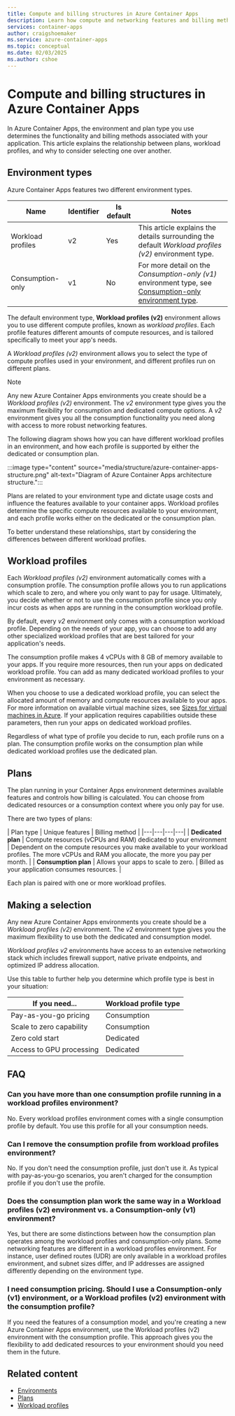 ```yaml
---
title: Compute and billing structures in Azure Container Apps
description: Learn how compute and networking features and billing methods are structured in Azure Container Apps 
services: container-apps
author: craigshoemaker
ms.service: azure-container-apps
ms.topic: conceptual
ms.date: 02/03/2025
ms.author: cshoe
---
```


# Compute and billing structures in Azure Container Apps

In Azure Container Apps, the environment and plan type you use determines the  functionality and billing methods associated with your application. This article explains the relationship between plans, workload profiles, and why to consider selecting one over another.

## Environment types

Azure Container Apps features two different environment types.

| Name | Identifier | Is default | Notes |
|---|---|---|---|
| Workload profiles | v2 | Yes | This article explains the details surrounding the default *Workload profiles (v2)* environment type. |
| Consumption-only | v1 | No | For more detail on the *Consumption-only (v1)* environment type, see [Consumption-only environment type](environment-type-consumption-only.md). |

The default environment type, **Workload profiles (v2)** environment allows you to use different compute profiles, known as *workload profiles*. Each profile features different amounts of compute resources, and is tailored specifically to meet your app's needs.

A *Workload profiles (v2)* environment allows you to select the type of compute profiles used in your environment, and different profiles run on different plans.

> [!NOTE]
> Any new Azure Container Apps environments you create should be a *Workload profiles (v2)* environment. The *v2* environment type gives you the maximum flexibility for consumption and dedicated compute options. A *v2* environment gives you all the consumption functionality you need along with access to more robust networking features. 

The following diagram shows how you can have different workload profiles in an environment, and how each profile is supported by either the dedicated or consumption plan.

:::image type="content" source="media/structure/azure-container-apps-structure.png" alt-text="Diagram of Azure Container Apps architecture structure.":::

Plans are related to your environment type and dictate usage costs and influence the features available to your container apps. Workload profiles determine the specific compute resources available to your environment, and each profile works either on the dedicated or the consumption plan.

To better understand these relationships, start by considering the differences between different workload profiles.

## Workload profiles

Each *Workload profiles (v2)* environment automatically comes with a consumption profile. The consumption profile allows you to run applications which scale to zero, and where you only want to pay for usage. Ultimately, you decide whether or not to use the consumption profile since you only incur costs as when apps are running in the consumption workload profile.

By default, every *v2* environment only comes with a consumption workload profile. Depending on the needs of your app, you can choose to add any other specialized workload profiles that are best tailored for your application's needs.

The consumption profile makes 4 vCPUs with 8 GB of memory available to your apps. If you require more resources, then run your apps on dedicated workload profile. You can add as many dedicated workload profiles to your environment as necessary.

When you choose to use a dedicated workload profile, you can select the allocated amount of memory and compute resources available to your apps. For more information on available virtual machine sizes, see [Sizes for virtual machines in Azure](/azure/virtual-machines/sizes/overview).
If your application requires capabilities outside these parameters, then run your apps on dedicated workload profiles.

Regardless of what type of profile you decide to run, each profile runs on a plan. The consumption profile works on the consumption plan while dedicated workload profiles use the dedicated plan.

## Plans

The plan running in your Container Apps environment determines available features and controls how billing is calculated. You can choose from dedicated resources or a consumption context where you only pay for use.

There are two types of plans:

| Plan type | Unique features | Billing method |
|---|---|---|---|
| **Dedicated plan** | Compute resources (vCPUs and RAM) dedicated to your environment | Dependent on the compute resources you make available to your workload profiles. The more vCPUs and RAM you allocate, the more you pay per month. |
| **Consumption plan** | Allows your apps to scale to zero. | Billed as your application consumes resources. |

Each plan is paired with one or more workload profiles.

## Making a selection

Any new Azure Container Apps environments you create should be a *Workload profiles (v2)* environment. The *v2* environment type gives you the maximum flexibility to use both the dedicated and consumption model.

*Workload profiles v2* environments have access to an extensive networking stack which includes firewall support, native private endpoints, and optimized IP address allocation.

Use this table to further help you determine which profile type is best in your situation:

| If you need... | Workload profile type |
|---|---|
| Pay-as-you-go pricing | Consumption |
| Scale to zero capability | Consumption |
| Zero cold start | Dedicated |
| Access to GPU processing | Dedicated |

## FAQ

### Can you have more than one consumption profile running in a workload profiles environment?

No. Every workload profiles environment comes with a single consumption profile by default. You use this profile for all your consumption needs.

### Can I remove the consumption profile from workload profiles environment?

No. If you don't need the consumption profile, just don't use it. As typical with pay-as-you-go scenarios, you aren't charged for the consumption profile if you don't use the profile.

### Does the consumption plan work the same way in a Workload profiles (v2) environment vs. a Consumption-only (v1) environment?

Yes, but there are some distinctions between how the consumption plan operates among the workload profiles and consumption-only plans. Some networking features are different in a workload profiles environment. For instance, user defined routes (UDR) are only available in a workload profiles environment, and subnet sizes differ, and IP addresses are assigned differently depending on the environment type.

### I need consumption pricing. Should I use a Consumption-only (v1) environment, or a Workload profiles (v2) environment with the consumption profile?

If you need the features of a consumption model, and you're creating a new Azure Container Apps environment, use the Workload profiles (v2) environment with the consumption profile. This approach gives you the flexibility to add dedicated resources to your environment should you need them in the future.

## Related content

- [Environments](environment.md)
- [Plans](plans.md)
- [Workload profiles](workload-profiles-overview.md)
